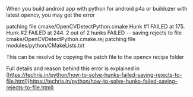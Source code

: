 When you build android app with python for android p4a or buildozer with latest opencv, you may get the error 

patching file cmake/OpenCVDetectPython.cmake 
Hunk #1 FAILED at 175. 
Hunk #2 FAILED at 244. 
2 out of 2 hunks FAILED 
-- saving rejects to file cmake/OpenCVDetectPython.cmake.rej 
patching file modules/python/CMakeLists.txt

This can be resolvd by copying the patch file to the opencv recipe folder 

Full details and reason behind this error is explained in [https://techris.in/python/how-to-solve-hunks-failed-saving-rejects-to-file.html](https://techris.in/python/how-to-solve-hunks-failed-saving-rejects-to-file.html)
